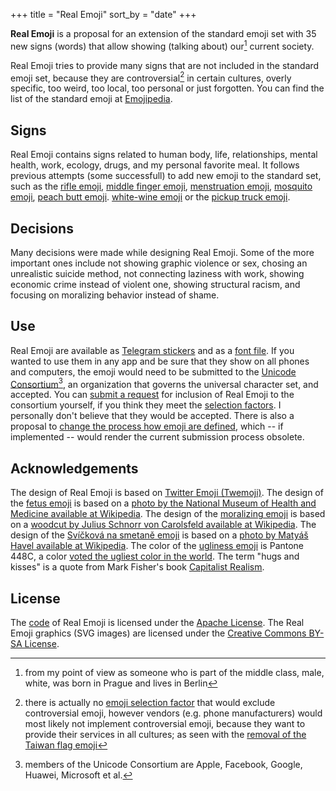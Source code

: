 +++
title = "Real Emoji"
sort_by = "date"
+++

**Real Emoji** is a proposal for an extension of the standard emoji set with 35
new signs (words) that allow showing (talking about) our[^1] current society.

Real Emoji tries to provide many signs that are not included in the standard
emoji set, because they are controversial[^2] in certain cultures, overly
specific, too weird, too local, too personal or just forgotten. You can find the
list of the standard emoji at [Emojipedia](https://emojipedia.org/).

## Signs

Real Emoji contains signs related to human body, life, relationships, mental
health, work, ecology, drugs, and my personal favorite meal. It follows previous
attempts (some successfull) to add new emoji to the standard set, such as the
[rifle
emoji](https://www.buzzfeednews.com/article/charliewarzel/thanks-to-apples-influence-youre-not-getting-a-rifle-emoji),
[middle finger
emoji](https://gizmodo.com/how-the-middle-finger-emoji-finally-got-the-thumbs-up-1729900518),
[menstruation
emoji](https://www.theguardian.com/technology/2019/feb/09/period-emoji-menstruation-blood-donation),
[mosquito
emoji](https://ccp.jhu.edu/2017/09/18/creating-buzz-proposing-mosquito-emoji-public-health/),
[peach butt
emoji](https://techcrunch.com/2016/11/15/apple-brings-back-the-peach-butt-emoji/).
[white-wine
emoji](https://slate.com/technology/2019/09/white-wine-emoji-unicode.html) or
the [pickup truck
emoji](https://www.gizmodo.co.uk/2019/07/ford-secretly-created-the-new-pickup-emoji-because-nothing-is-sacred).

## Decisions

Many decisions were made while designing Real Emoji. Some of the more important
ones include not showing graphic violence or sex, chosing an unrealistic suicide
method, not connecting laziness with work, showing economic crime instead of
violent one, showing structural racism, and focusing on moralizing behavior
instead of shame.

## Use

Real Emoji are available as [Telegram stickers](/stickers/) and as a [font
file](/font/). If you wanted to use them in any app and be sure that they show
on all phones and computers, the emoji would need to be submitted to the
[Unicode Consortium](https://home.unicode.org/)[^3], an organization that
governs the universal character set, and accepted. You can [submit a
request](https://unicode.org/emoji/proposals.html) for inclusion of Real Emoji
to the consortium yourself, if you think they meet the [selection
factors](https://unicode.org/emoji/proposals.html#selection_factors). I
personally don't believe that they would be accepted. There is also a proposal
to [change the process how emoji are defined](https://emojiwrap.com/issues/36),
which -- if implemented -- would render the current submission process obsolete.

## Acknowledgements

The design of Real Emoji is based on [Twitter Emoji
(Twemoji)](https://twitter.github.io/twemoji/). The design of the [fetus
emoji](/emoji/fetus/) is based on a [photo by the National Museum of Health and
Medicine available at
Wikipedia](https://en.wikipedia.org/wiki/File:Fetus_3_months.jpg). The design of
the [moralizing emoji](/emoji/moralizing/) is based on a [woodcut by Julius
Schnorr von Carolsfeld available at
Wikipedia](https://en.wikipedia.org/wiki/File:Schnorr_von_Carolsfeld_Bibel_in_Bildern_1860_102.png). The
design of the [Svíčková na smetaně emoji](/emoji/svickova/) is based on a [photo
by Matyáš Havel available at
Wikipedia](https://en.wikipedia.org/wiki/Sv%C3%AD%C4%8Dkov%C3%A1#/media/File:Sv%C3%AD%C4%8Dkov%C3%A1_na_smetan%C4%9B.JPG). The
color of the [ugliness emoji](/emoji/ugly/) is Pantone 448C, a color [voted the
ugliest color in the
world](https://www.theguardian.com/fashion/2016/jun/08/stylewatch-pantone-448c-ugliest-colour-world-opaque-couche-australian-smokers-fashion). The
term "hugs and kisses" is a quote from Mark Fisher's book [Capitalist
Realism](https://en.wikipedia.org/wiki/Capitalist_Realism:_Is_There_No_Alternative%3F).

## License

The [code](https://github.com/jakubvalenta/real-emoji) of Real Emoji is licensed
under the [Apache License](http://www.apache.org/licenses/LICENSE-2.0). The Real
Emoji graphics (SVG images) are licensed under the [Creative Commons BY-SA
License](http://creativecommons.org/licenses/by-sa/4.0/).

[^1]: from my point of view as someone who is part of the middle class, male,
    white, was born in Prague and lives in Berlin
[^2]: there is actually no [emoji selection
    factor](https://unicode.org/emoji/proposals.html#selection_factors) that
    would exclude controversial emoji, however vendors (e.g. phone
    manufacturers) would most likely not implement controversial emoji, because
    they want to provide their services in all cultures; as seen with the
    [removal of the Taiwan flag
    emoji](https://www.businessinsider.com/taiwan-flag-emoji-disappears-iphone-hong-kong-macau-2019-10)
[^3]: members of the Unicode Consortium are Apple, Facebook, Google, Huawei,
    Microsoft et al.
